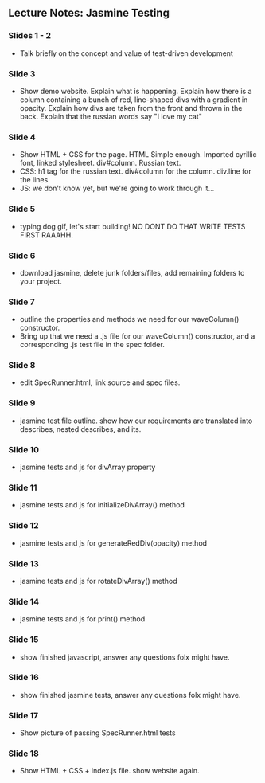 ## Lecture Notes: Jasmine Testing

### Slides 1 - 2

- Talk briefly on the concept and value of test-driven development

### Slide 3

- Show demo website. Explain what is happening. Explain how there is a column containing a bunch of red, line-shaped divs with a gradient in opacity. Explain how divs are taken from the front and thrown in the back. Explain that the russian words say "I love my cat"

### Slide 4

- Show HTML + CSS for the page. HTML Simple enough. Imported cyrillic font, linked stylesheet. div#column. Russian text.
- CSS: h1 tag for the russian text. div#column for the column. div.line for the lines.
- JS: we don't know yet, but we're going to work through it...

### Slide 5

- typing dog gif, let's start building! NO DONT DO THAT WRITE TESTS FIRST RAAAHH.

### Slide 6

- download jasmine, delete junk folders/files, add remaining folders to your project. 

### Slide 7

- outline the properties and methods we need for our waveColumn() constructor. 
- Bring up that we need a .js file for our waveColumn() constructor, and a corresponding .js test file in the spec folder. 

### Slide 8

- edit SpecRunner.html, link source and spec files.

### Slide 9

- jasmine test file outline. show how our requirements are translated into describes, nested describes, and its.

### Slide 10 

- jasmine tests and js for divArray property

### Slide 11

- jasmine tests and js for initializeDivArray() method

### Slide 12

- jasmine tests and js for generateRedDiv(opacity) method

### Slide 13

- jasmine tests and js for rotateDivArray() method

### Slide 14

- jasmine tests and js for print() method

### Slide 15 

- show finished javascript, answer any questions folx might have.

### Slide 16 

- show finished jasmine tests, answer any questions folx might have.

### Slide 17

- Show picture of passing SpecRunner.html tests

### Slide 18

- Show HTML + CSS + index.js file. show website again. 


